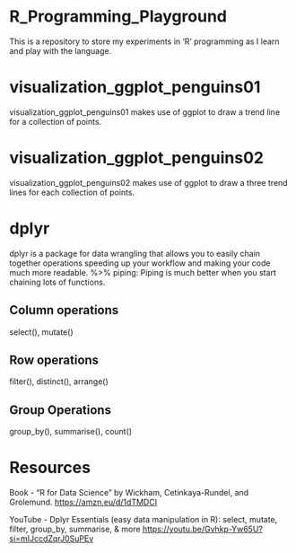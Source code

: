 # R_Programming_Playground
This is a repository to store my experiments in ‘R’ programming as I learn and play with the language. 

# visualization_ggplot_penguins01
visualization_ggplot_penguins01 makes use of ggplot to draw a trend line for a collection of points.

# visualization_ggplot_penguins02
visualization_ggplot_penguins02 makes use of ggplot to draw a three trend lines for each collection of points.

# dplyr
dplyr is a package for data wrangling that allows you to easily chain together operations speeding up your workflow and making your code much more readable.
%>% piping: Piping is much better when you start chaining lots of functions.

## Column operations
select(), mutate()

## Row operations
filter(), distinct(), arrange()

## Group Operations
group_by(), summarise(), count()


# Resources
Book - “R for Data Science” by Wickham, Cetinkaya-Rundel, and Grolemund.
https://amzn.eu/d/1dTMDCI

YouTube - Dplyr Essentials (easy data manipulation in R): select, mutate, filter, group_by, summarise, & more https://youtu.be/Gvhkp-Yw65U?si=mIJccdZqrJ0SuPEv
